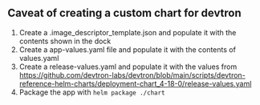 ## Caveat of creating a custom chart for devtron
1. Create a .image_descriptor_template.json and populate it with the contents shown in the dock
2. Create a app-values.yaml file and populate it with the contents of values.yaml
3. Create a release-values.yaml and populate it with the values from https://github.com/devtron-labs/devtron/blob/main/scripts/devtron-reference-helm-charts/deployment-chart_4-18-0/release-values.yaml
4. Package the app with `helm package ./chart`

